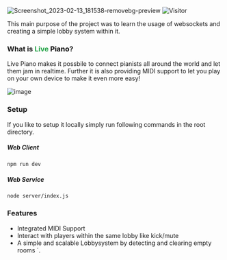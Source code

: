 ![Screenshot_2023-02-13_181538-removebg-preview](https://user-images.githubusercontent.com/96989243/218527982-4e0b0ebc-5790-46e3-99c8-9f3e1a08bf3e.png)
![Visitor](https://visitor-badge.laobi.icu/badge?page_id=aLaskevic.Live-Piano)

This main purpose of the project was to learn the usage of websockets and creating a simple lobby system within it.
### What is <span style='color:#25a448;'>Live</span> <span style='color:black;'>Piano</span>?
Live Piano makes it possbile to connect pianists all around the world and let them jam in realtime. Further it is also providing MIDI support to let you play on your own device to make it even more easy!

![image](https://user-images.githubusercontent.com/96989243/218526713-e9ecac43-817c-4aa8-8dba-a1f1bdeebc01.png)


### Setup
If you like to setup it locally simply run following commands in the root directory.
##### Web Client
```xml
npm run dev
```
##### Web Service
```
node server/index.js
```

### Features
- Integrated MIDI Support
- Interact with players within the same lobby like kick/mute
- A simple and scalable Lobbysystem by detecting and clearing empty rooms
  ´.
